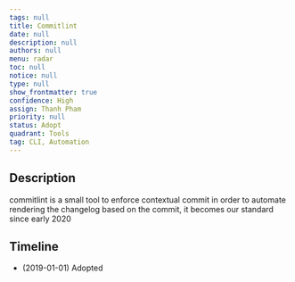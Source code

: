 ```yaml
---
tags: null
title: Commitlint
date: null
description: null
authors: null
menu: radar
toc: null
notice: null
type: null
show_frontmatter: true
confidence: High
assign: Thanh Pham
priority: null
status: Adopt
quadrant: Tools
tag: CLI, Automation
---
```


## Description

commitlint is a small tool to enforce contextual commit in order to automate rendering the changelog based on the commit, it becomes our standard since early 2020

## Timeline

* (2019-01-01) Adopted